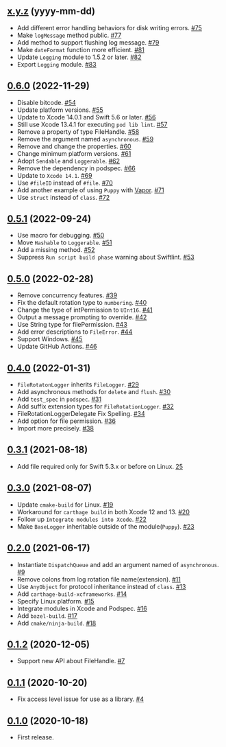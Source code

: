 ## [x.y.z](https://github.com/sushichop/Puppy/releases/tag/x.y.z) (yyyy-mm-dd)

- Add different error handling behaviors for disk writing errors. [#75](https://github.com/sushichop/Puppy/pull/75)
- Make `logMessage` method public. [#77](https://github.com/sushichop/Puppy/pull/77)
- Add method to support flushing log message. [#79](https://github.com/sushichop/Puppy/pull/79)
- Make `dateFormat` function more efficient. [#81](https://github.com/sushichop/Puppy/pull/81)
- Update `Logging` module to 1.5.2 or later. [#82](https://github.com/sushichop/Puppy/pull/82)
- Export `Logging` module. [#83](https://github.com/sushichop/Puppy/pull/83)

## [0.6.0](https://github.com/sushichop/Puppy/releases/tag/0.6.0) (2022-11-29)

- Disable bitcode. [#54](https://github.com/sushichop/Puppy/pull/54)
- Update platform versions. [#55](https://github.com/sushichop/Puppy/pull/55)
- Update to Xcode 14.0.1 and Swift 5.6 or later. [#56](https://github.com/sushichop/Puppy/pull/56)
- Still use Xcode 13.4.1 for executing `pod lib lint`. [#57](https://github.com/sushichop/Puppy/pull/57)
- Remove a property of type FileHandle. [#58](https://github.com/sushichop/Puppy/pull/58)
- Remove the argument named `asynchronous`. [#59](https://github.com/sushichop/Puppy/pull/59)
- Remove and change the properties. [#60](https://github.com/sushichop/Puppy/pull/60)
- Change minimum platform versions. [#61](https://github.com/sushichop/Puppy/pull/61)
- Adopt `Sendable` and `Loggerable`. [#62](https://github.com/sushichop/Puppy/pull/62)
- Remove the dependency in podspec. [#66](https://github.com/sushichop/Puppy/pull/66)
- Update to `Xcode 14.1`. [#69](https://github.com/sushichop/Puppy/pull/69)
- Use `#fileID` instead of `#file`. [#70](https://github.com/sushichop/Puppy/pull/70)
- Add another example of using `Puppy` with [Vapor](https://vapor.codes). [#71](https://github.com/sushichop/Puppy/pull/71)
- Use `struct` instead of `class`. [#72](https://github.com/sushichop/Puppy/pull/72)

## [0.5.1](https://github.com/sushichop/Puppy/releases/tag/0.5.1) (2022-09-24)

- Use macro for debugging. [#50](https://github.com/sushichop/Puppy/pull/50)
- Move `Hashable` to `Loggerable`. [#51](https://github.com/sushichop/Puppy/pull/51)
- Add a missing method. [#52](https://github.com/sushichop/Puppy/pull/52)
- Suppress `Run script build phase` warning about Swiftlint. [#53](https://github.com/sushichop/Puppy/pull/53)

## [0.5.0](https://github.com/sushichop/Puppy/releases/tag/0.5.0) (2022-02-28)

- Remove concurrency features. [#39](https://github.com/sushichop/Puppy/pull/39)
- Fix the default rotation type to `numbering`. [#40](https://github.com/sushichop/Puppy/pull/40)
- Change the type of intPermission to `UInt16`. [#41](https://github.com/sushichop/Puppy/pull/41)
- Output a message prompting to override. [#42](https://github.com/sushichop/Puppy/pull/42)
- Use String type for filePermission. [#43](https://github.com/sushichop/Puppy/pull/43)
- Add error descriptions to `FileError`. [#44](https://github.com/sushichop/Puppy/pull/44)
- Support Windows. [#45](https://github.com/sushichop/Puppy/pull/45)
- Update GitHub Actions. [#46](https://github.com/sushichop/Puppy/pull/46)

## [0.4.0](https://github.com/sushichop/Puppy/releases/tag/0.4.0) (2022-01-31)

- `FileRotatonLogger` inherits `FileLogger`. [#29](https://github.com/sushichop/Puppy/pull/29)
- Add asynchronous methods for `delete` and `flush`. [#30](https://github.com/sushichop/Puppy/pull/30)
- Add `test_spec` in `podspec`. [#31](https://github.com/sushichop/Puppy/pull/31)
- Add suffix extension types for `FileRotationLogger`. [#32](https://github.com/sushichop/Puppy/pull/32)
- FileRotationLoggerDelegate Fix Spelling. [#34](https://github.com/sushichop/Puppy/pull/34)
- Add option for file permission. [#36](https://github.com/sushichop/Puppy/pull/36)
- Import more precisely. [#38](https://github.com/sushichop/Puppy/pull/38)

## [0.3.1](https://github.com/sushichop/Puppy/releases/tag/0.3.1) (2021-08-18)

- Add file required only for Swift 5.3.x or before on Linux. [25](https://github.com/sushichop/Puppy/pull/25)

## [0.3.0](https://github.com/sushichop/Puppy/releases/tag/0.3.0) (2021-08-07)

- Update `cmake-build` for Linux. [#19](https://github.com/sushichop/Puppy/pull/19)
- Workaround for `carthage build` in both Xcode 12 and 13. [#20](https://github.com/sushichop/Puppy/pull/20)
- Follow up `Integrate modules into Xcode`. [#22](https://github.com/sushichop/Puppy/pull/22)
- Make `BaseLogger` inheritable outside of the module(`Puppy`). [#23](https://github.com/sushichop/Puppy/pull/23)

## [0.2.0](https://github.com/sushichop/Puppy/releases/tag/0.2.0) (2021-06-17)

- Instantiate `DispatchQueue` and add an argument named of `asynchronous`. [#9](https://github.com/sushichop/Puppy/pull/9)
- Remove colons from log rotation file name(extension). [#11](https://github.com/sushichop/Puppy/pull/11)
- Use `AnyObject` for protocol inheritance instead of `class`. [#13](https://github.com/sushichop/Puppy/pull/13)
- Add `carthage-build-xcframeworks`. [#14](https://github.com/sushichop/Puppy/pull/14)
- Specify Linux platform. [#15](https://github.com/sushichop/Puppy/pull/15)
- Integrate modules in Xcode and Podspec. [#16](https://github.com/sushichop/Puppy/pull/16)
- Add `bazel-build`. [#17](https://github.com/sushichop/Puppy/pull/17)
- Add `cmake/ninja-build`. [#18](https://github.com/sushichop/Puppy/pull/18)

## [0.1.2](https://github.com/sushichop/Puppy/releases/tag/0.1.2) (2020-12-05)

- Support new API about FileHandle. [#7](https://github.com/sushichop/Puppy/pull/7)

## [0.1.1](https://github.com/sushichop/Puppy/releases/tag/0.1.1) (2020-10-20)

- Fix access level issue for use as a library. [#4](https://github.com/sushichop/Puppy/pull/4)

## [0.1.0](https://github.com/sushichop/Puppy/releases/tag/0.1.0) (2020-10-18)

- First release.
